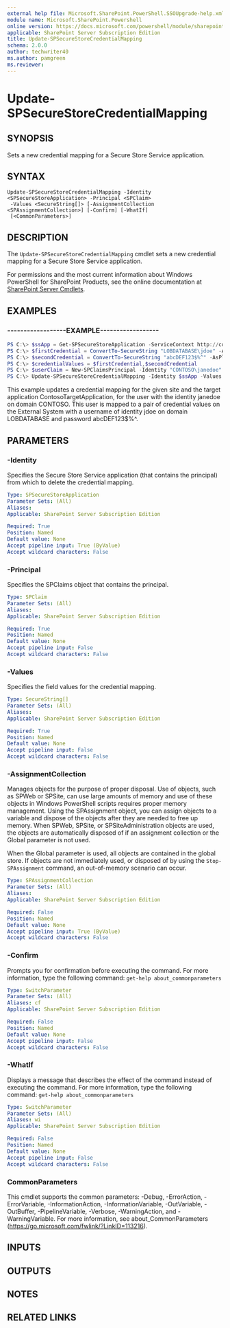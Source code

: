 ```yaml
---
external help file: Microsoft.SharePoint.PowerShell.SSOUpgrade-help.xml
module name: Microsoft.SharePoint.Powershell
online version: https://docs.microsoft.com/powershell/module/sharepoint-server/update-spsecurestorecredentialmapping
applicable: SharePoint Server Subscription Edition
title: Update-SPSecureStoreCredentialMapping
schema: 2.0.0
author: techwriter40
ms.author: pamgreen
ms.reviewer:
---
```


# Update-SPSecureStoreCredentialMapping

## SYNOPSIS
Sets a new credential mapping for a Secure Store Service application.

## SYNTAX

```
Update-SPSecureStoreCredentialMapping -Identity <SPSecureStoreApplication> -Principal <SPClaim>
 -Values <SecureString[]> [-AssignmentCollection <SPAssignmentCollection>] [-Confirm] [-WhatIf]
 [<CommonParameters>]
```

## DESCRIPTION
The `Update-SPSecureStoreCredentialMapping` cmdlet sets a new credential mapping for a Secure Store Service application.

For permissions and the most current information about Windows PowerShell for SharePoint Products, see the online documentation at [SharePoint Server Cmdlets](https://docs.microsoft.com/powershell/sharepoint/sharepoint-server/sharepoint-server-cmdlets).

## EXAMPLES

### ------------------EXAMPLE------------------
```powershell
PS C:\> $ssApp = Get-SPSecureStoreApplication -ServiceContext http://contoso -Name "ContosoTargetApplication"
PS C:\> $firstCredential = ConvertTo-SecureString "LOBDATABASE\jdoe" -AsPlainText -Force
PS C:\> $secondCredential = ConvertTo-SecureString "abcDEF123$%^" -AsPlainText -Force
PS C:\> $credentialValues = $firstCredential,$secondCredential
PS C:\> $userClaim = New-SPClaimsPrincipal -Identity "CONTOSO\janedoe" -IdentityType WindowsSamAccountName
PS C:\> Update-SPSecureStoreCredentialMapping -Identity $ssApp -Values $credentialValues -Principal $userClaim
```

This example updates a credential mapping for the given site and the target application ContosoTargetApplication, for the user with the identity janedoe on domain CONTOSO.
This user is mapped to a pair of credential values on the External System with a username of identity jdoe on domain LOBDATABASE and password abcDEF123$%^.

## PARAMETERS

### -Identity
Specifies the Secure Store Service application (that contains the principal) from which to delete the credential mapping.

```yaml
Type: SPSecureStoreApplication
Parameter Sets: (All)
Aliases: 
Applicable: SharePoint Server Subscription Edition

Required: True
Position: Named
Default value: None
Accept pipeline input: True (ByValue)
Accept wildcard characters: False
```

### -Principal
Specifies the SPClaims object that contains the principal.

```yaml
Type: SPClaim
Parameter Sets: (All)
Aliases: 
Applicable: SharePoint Server Subscription Edition

Required: True
Position: Named
Default value: None
Accept pipeline input: False
Accept wildcard characters: False
```

### -Values
Specifies the field values for the credential mapping.

```yaml
Type: SecureString[]
Parameter Sets: (All)
Aliases: 
Applicable: SharePoint Server Subscription Edition

Required: True
Position: Named
Default value: None
Accept pipeline input: False
Accept wildcard characters: False
```

### -AssignmentCollection
Manages objects for the purpose of proper disposal.
Use of objects, such as SPWeb or SPSite, can use large amounts of memory and use of these objects in Windows PowerShell scripts requires proper memory management.
Using the SPAssignment object, you can assign objects to a variable and dispose of the objects after they are needed to free up memory.
When SPWeb, SPSite, or SPSiteAdministration objects are used, the objects are automatically disposed of if an assignment collection or the Global parameter is not used.

When the Global parameter is used, all objects are contained in the global store.
If objects are not immediately used, or disposed of by using the `Stop-SPAssignment` command, an out-of-memory scenario can occur.

```yaml
Type: SPAssignmentCollection
Parameter Sets: (All)
Aliases: 
Applicable: SharePoint Server Subscription Edition

Required: False
Position: Named
Default value: None
Accept pipeline input: True (ByValue)
Accept wildcard characters: False
```

### -Confirm
Prompts you for confirmation before executing the command.
For more information, type the following command: `get-help about_commonparameters`

```yaml
Type: SwitchParameter
Parameter Sets: (All)
Aliases: cf
Applicable: SharePoint Server Subscription Edition

Required: False
Position: Named
Default value: None
Accept pipeline input: False
Accept wildcard characters: False
```

### -WhatIf
Displays a message that describes the effect of the command instead of executing the command.
For more information, type the following command: `get-help about_commonparameters`

```yaml
Type: SwitchParameter
Parameter Sets: (All)
Aliases: wi
Applicable: SharePoint Server Subscription Edition

Required: False
Position: Named
Default value: None
Accept pipeline input: False
Accept wildcard characters: False
```

### CommonParameters
This cmdlet supports the common parameters: -Debug, -ErrorAction, -ErrorVariable, -InformationAction, -InformationVariable, -OutVariable, -OutBuffer, -PipelineVariable, -Verbose, -WarningAction, and -WarningVariable. For more information, see about_CommonParameters (https://go.microsoft.com/fwlink/?LinkID=113216).

## INPUTS

## OUTPUTS

## NOTES

## RELATED LINKS
